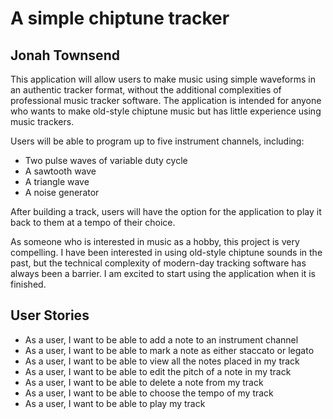 # A simple chiptune tracker

## Jonah Townsend


This application will allow users to make music using simple waveforms in an authentic tracker format, without the
additional complexities of professional music tracker software. The application is intended for anyone who wants to
make old-style chiptune music but has little experience using music trackers.

Users will be able to program up to five instrument channels, including:
- Two pulse waves of variable duty cycle
- A sawtooth wave
- A triangle wave
- A noise generator

After building a track, users will have the option for the application to play it back to them at a tempo of their
choice.

As someone who is interested in music as a hobby, this project is very compelling. I have been interested in using
old-style chiptune sounds in the past, but the technical complexity of modern-day tracking software has always been a
barrier. I am excited to start using the application when it is finished.

## User Stories

- As a user, I want to be able to add a note to an instrument channel
- As a user, I want to be able to mark a note as either staccato or legato
- As a user, I want to be able to view all the notes placed in my track
- As a user, I want to be able to edit the pitch of a note in my track
- As a user, I want to be able to delete a note from my track
- As a user, I want to be able to choose the tempo of my track
- As a user, I want to be able to play my track